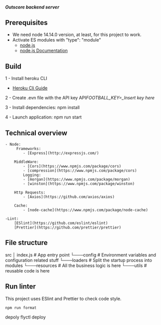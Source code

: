 ##### Outscore backend server

## Prerequisites

-   We need node 14.14.0 version, at least, for this project to work.
-   Activate ES modules with "type": "module"
    -   [node.js](https://nodejs.org/en/)
    -   [node.js Documentation](https://nodejs.org/api/packages.html#packages_package_json_and_file_extensions)

## Build

1 - Install heroku CLI

-   [Heroku Cli Guide](https://devcenter.heroku.com/articles/heroku-cli#download-and-install)

2 - Create .evn file with the API key
API*FOOTBALL_KEY=\_Insert key here*

3 - Install dependencies:
npm install

4 - Launch application:
npm run start

## Technical overview

    - Node:
         Frameworks:
            - [Express](http://expressjs.com/)

        MiddleWare:
            - [Cors](https://www.npmjs.com/package/cors)
            - [compression](https://www.npmjs.com/package/cors)
            Logging:
            - [morgan](https://www.npmjs.com/package/morgan)
            - [winston](https://www.npmjs.com/package/winston)

        Http Requests:
            - [Axios](https://github.com/axios/axios)

        Cache:
            - [node-cache](https://www.npmjs.com/package/node-cache)

    -Lint:
        [ESlint](https://github.com/eslint/eslint)
        [Prettier](https://github.com/prettier/prettier)

## File structure

src
│ index.js # App entry point
└───config # Environment variables and configuration related stuff
└───loaders # Split the startup process into modules
└───resources # All the business logic is here
└───utils # reusable code is here

## Run linter

This project uses ESlint and Prettier to check code style.

```
npm run format
```

depoly
flyctl deploy

